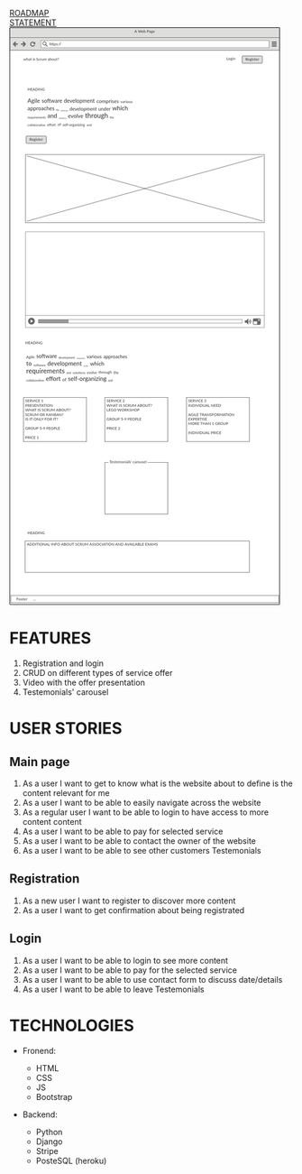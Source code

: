
[ROADMAP](/roadmap.md)<br>
[STATEMENT](/statement.md)<br>
![WIREFRAME: manin pge](/static/wireframes/main-page.png)


# FEATURES

1. Registration and login 
2. CRUD on different types of service offer
3. Video with the offer presentation
4. Testemonials' carousel

# USER STORIES

## Main page

1. As a user I want to get to know what is the website about to define is the content relevant for me
2. As a user I want to be able to easily navigate across the website
3. As a regular user I want to be able to login to have access to more content content
4. As a user I want to be able to pay for selected service
5. As a user I want to be able to contact the owner of the website
6. As a user I want to be able to see other customers Testemonials

## Registration

1. As a new user I want to register to discover more content
2. As a user I want to get confirmation about being registrated

## Login 

1. As a user I want to be able to login to see more content
2. As a user I want to be able to pay for the selected service
2. As a user I want to be able to use contact form to discuss date/details
3. As a user I want to be able to leave Testemonials

# TECHNOLOGIES

- Fronend: 
    - HTML
    - CSS
    - JS
    - Bootstrap

- Backend:

    - Python
    - Django
    - Stripe
    - PosteSQL (heroku)
